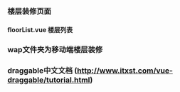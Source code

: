 ### 楼层装修页面

#### floorList.vue  楼层列表

### wap文件夹为移动端楼层装修


### draggable中文文档 (http://www.itxst.com/vue-draggable/tutorial.html)